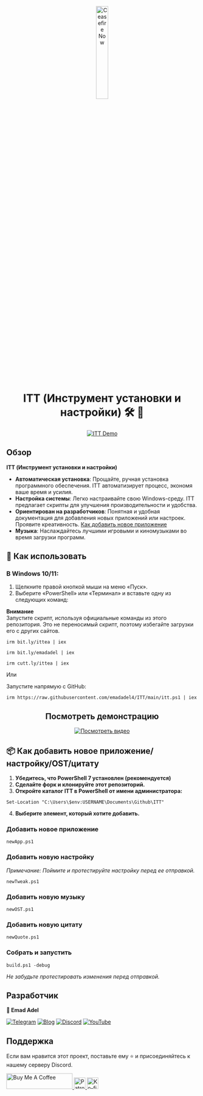 <p align="center">
  <a href="https://techforpalestine.org/learn-more" rel="nofollow">
    <img src="https://raw.githubusercontent.com/Safouene1/support-palestine-banner/master/StandWithPalestine.svg" alt="Ceasefire Now" style="width:25%;">
  </a>
</p>

<h1 align="center">
ITT (Инструмент установки и настройки) 🛠️ 🚀
</h1>

<p align="center">
  <a target="_blank" rel="noopener noreferrer" href="https://raw.githubusercontent.com/emadadel4/ITT/main/Statics/Images/demo.PNG">
    <img src="https://raw.githubusercontent.com/emadadel4/ITT/main/Statics/Images/demo.PNG" alt="ITT Demo" style="max-width: 100%;">
  </a>
</p>

<h2>Обзор</h2>

<p><strong>ITT (Инструмент установки и настройки)</strong></p>

- **Автоматическая установка**: Прощайте, ручная установка программного обеспечения. ITT автоматизирует процесс, экономя ваше время и усилия.
- **Настройка системы**: Легко настраивайте свою Windows-среду. ITT предлагает скрипты для улучшения производительности и удобства.
- **Ориентирован на разработчиков**: Понятная и удобная документация для добавления новых приложений или настроек. Проявите креативность. <a href="#--how-to-add-a-new-apptweakostquote">Как добавить новое приложение</a>
- **Музыка**: Наслаждайтесь лучшими игровыми и киномузыками во время загрузки программ.

<h2>🚀 Как использовать</h2>

<h3>В Windows 10/11:</h3>
<ol>
<li>Щелкните правой кнопкой мыши на меню «Пуск».</li>
<li>Выберите «PowerShell» или «Терминал» и вставьте одну из следующих команд:</li>
</ol>

**Внимание**  
Запустите скрипт, используя официальные команды из этого репозитория. Это не переносимый скрипт, поэтому избегайте загрузки его с других сайтов.

<pre><code>irm bit.ly/ittea | iex</code></pre>

<pre><code>irm bit.ly/emadadel | iex</code></pre>

<pre><code>irm cutt.ly/ittea | iex</code></pre>

Или

<p>Запустите напрямую с GitHub:</p>

<pre><code>irm https://raw.githubusercontent.com/emadadel4/ITT/main/itt.ps1 | iex
</code></pre>

<div align="center">

  ## Посмотреть демонстрацию

  [![Посмотреть видео](https://raw.githubusercontent.com/emadadel4/ITT/main/Statics/Images/thumbnail.jpg)](https://www.youtube.com/watch?v=QmO82OTsU5c)
</div>

<h2> 📦 Как добавить новое приложение/настройку/OST/цитату</h2>
<ol>
<li><strong>Убедитесь, что PowerShell 7 установлен (рекомендуется)</strong></li>
<li><strong>Сделайте форк и клонируйте этот репозиторий.</strong></li>
<li><strong>Откройте каталог ITT в PowerShell от имени администратора:</strong></li>
</ol>

<pre><code>Set-Location "C:\Users\$env:USERNAME\Documents\Github\ITT"
</code></pre>

<ol start="4">
<li><strong>Выберите элемент, который хотите добавить.</strong></li>
</ol>

<h3>Добавить новое приложение</h3>

<pre><code>newApp.ps1
</code></pre>

<h3>Добавить новую настройку</h3>

<p><em>Примечание: Поймите и протестируйте настройку перед ее отправкой.</em></p>

<pre><code>newTweak.ps1
</code></pre>

<h3>Добавить новую музыку</h3>

<pre><code>newOST.ps1
</code></pre>

<h3>Добавить новую цитату</h3>

<pre><code>newQuote.ps1
</code></pre>

<h3>Собрать и запустить</h3>

<pre><code>build.ps1 -debug
</code></pre>

<p><em>Не забудьте протестировать изменения перед отправкой.</em></p>

<h2>Разработчик</h2>

<p><strong>👤 Emad Adel</strong></p>

[![Telegram](https://img.shields.io/badge/Telegram-2CA5E0?style=flat&logo=telegram&logoColor=white)](https://t.me/ittemadadel) [![Blog](https://img.shields.io/badge/Blog-FF5722?style=flat&logo=blogger&logoColor=white)](https://emadadel4.github.io) [![Discord](https://img.shields.io/badge/-Discord-7289da?style=flat&logo=discord&logoColor=white)](https://discord.gg/3eV79KgD)  <a href="https://www.youtube.com/@emadadel4" style="margin-right: 20px;">
        <img src="https://img.shields.io/badge/YouTube-FF0000?style=flat&logo=youtube&logoColor=white" alt="YouTube">
</a>

## Поддержка

<p>Если вам нравится этот проект, поставьте ему ⭐️ и присоединяйтесь к нашему серверу Discord.</p>

<a href="https://www.buymeacoffee.com/emadadel" target="_blank">
  <img src="https://cdn.buymeacoffee.com/buttons/default-orange.png" alt="Buy Me A Coffee" height="41" width="174">
</a>
<a href="https://www.patreon.com/emadadel" target="_blank">
  <img src="https://img.shields.io/badge/Patron-blue?logo=patreon" alt="Patron" height="30">
</a>
<a href="https://ko-fi.com/emadadel" target="_blank">
  <img src="https://img.shields.io/badge/Ko--fi-blue?logo=kofi" alt="Ko-fi" height="30">
</a>
